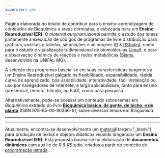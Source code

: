 ```yaml
---
superuser: yes
---
```



<!-- Google tag (gtag.js)--> 
<script async src="https://www.googletagmanager.com/gtag/js?id=G-S1L73VGCG5"></script>
<script>
  window.dataLayer = window.dataLayer || [];
  function gtag(){dataLayer.push(arguments);}
  gtag('js', new Date());

  gtag('config', 'G-S1L73VGCG5');
</script>

Página elaborada no intuito de contribuir para o ensino-aprendizagem de conteúdos de Bioquímica e áreas correlatas, e esboçada para um **Ensino Reproduzível (ER)**. O *material autoinstrucional* permite o estudo dos temas juntamente à execução de códigos de programas de livre distribuição para gráficos, análises e tabelas, simulações e animações ([R](https://cran.r-project.org/) & [RStudio](https://www.rstudio.com/)), como para o estudo e visualização tridimensional de biomoléculas ([Jmol](http://jmol.sourceforge.net/)), e para a observação dinâmica de reações e redes metabólicas ([Sisma](https://bioquanti.netlify.app/uploads/sismabook), desenvolvido na UNIFAL-MG).
  
  <!---  ![ texto](unifal3.jpg)--->
  
  A seleção dos programas baseia-se em suas características tangentes a um Ensino Reproduzível galgado na flexibilidade, expansibilidade,  rápida curva de aprendizado, boa useabilidade, interatividade, fácil instalação ou uso por navegadores de internete, e larga aplicabilidade, tanto para ensino (presencial, remoto, híbrido, ou EaD), como para pesquisa.
  
  Alternativamente, pode-se acessar um conteúdo sobre temas em *Bioquímica* extraído do livro [**Bioquímica básica, de gente, de bicho, e de planta**](https://bioquanti.netlify.app/uploads/textbook/index.html) (ISBN 978-65-00-90366-9), sobre diversos temas em *Bioquímica*.
  
  _____________________________________________________________________
  _____________________________________________________________________
  
  
  Atualmente, encontra-se desenvolvimento um [material](https://bioquanti.netlify.app/uploads/ERbook/index.html){target=\"_blank"} para produção de textos e objetos didáticos visando tangenciar um **Ensino Reproduzível (ER)**. Esta proposta baseia-se na elaboração de  **documentos dinâmicos** com auxílio do *R & RStudio*, criados a partir do conceito de [programação letrada](https://academic.oup.com/comjnl/article/27/2/97/343244?login=true) . 
  